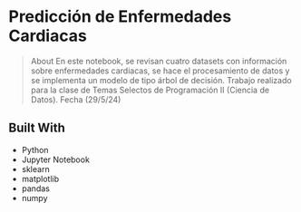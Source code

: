 <a name="readme-top"></a>

# Predicción de Enfermedades Cardiacas

> About
En este notebook, se revisan cuatro datasets con información sobre enfermedades cardiacas, se hace el procesamiento de datos y se implementa un modelo de tipo árbol de decisión.
Trabajo realizado para la clase de Temas Selectos de Programación II (Ciencia de Datos).
Fecha (29/5/24)

## Built With

- Python
- Jupyter Notebook
- sklearn
- matplotlib
- pandas
- numpy
